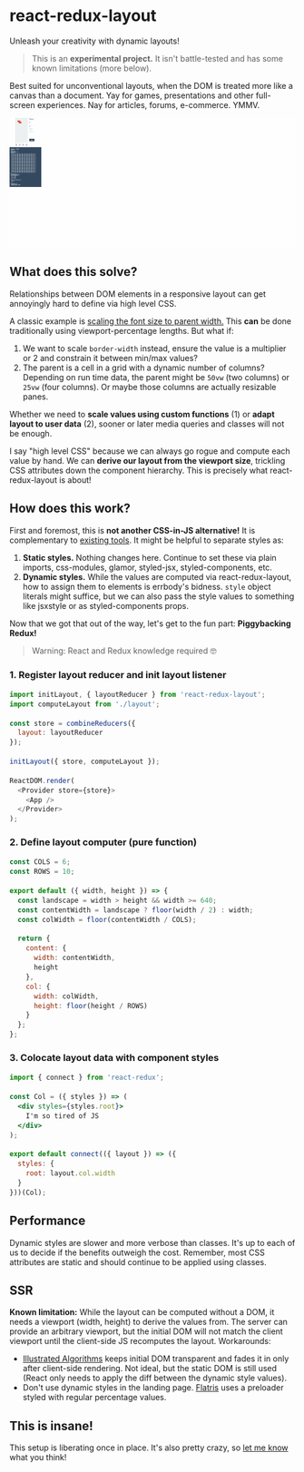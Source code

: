 # react-redux-layout
Unleash your creativity with dynamic layouts!

> This is an **experimental project.** It isn't battle-tested and has some known limitations (more below).

Best suited for unconventional layouts, when the DOM is treated more like a canvas than a document. Yay for games, presentations and other full-screen experiences. Nay for articles, forums, e-commerce. YMMV.

![Flatris sizes](flatris-resize.gif)

## What does this solve?

Relationships between DOM elements in a responsive layout can get annoyingly hard to define via high level CSS.

A classic example is [scaling the font size to parent width.](http://stackoverflow.com/questions/16056591/font-scaling-based-on-width-of-container#comment29460412_19814948) This **can** be done traditionally using viewport-percentage lengths. But what if:

1. We want to scale `border-width` instead, ensure the value is a multiplier or 2 and constrain it between min/max values?
2. The parent is a cell in a grid with a dynamic number of columns? Depending on run time data, the parent might be `50vw` (two columns) or `25vw` (four columns). Or maybe those columns are actually resizable panes.

Whether we need to **scale values using custom functions** (1) or **adapt layout to user data** (2), sooner or later media queries and classes will not be enough.

I say "high level CSS" because we can always go rogue and compute each value by hand. We can **derive our layout from the viewport size**, trickling CSS attributes down the component hierarchy. This is precisely what react-redux-layout is about!

## How does this work?

First and foremost, this is **not another CSS-in-JS alternative!** It is complementary to [existing tools](https://github.com/MicheleBertoli/css-in-js#features). It might be helpful to separate styles as:

1. **Static styles.** Nothing changes here. Continue to set these via plain imports, css-modules, glamor, styled-jsx, styled-components, etc.
2. **Dynamic styles.** While the values are computed via react-redux-layout, how to assign them to elements is errbody's bidness. `style` object literals might suffice, but we can also pass the style values to something like jsxstyle or as styled-components props.

Now that we got that out of the way, let's get to the fun part: **Piggybacking Redux!**

> Warning: React and Redux knowledge required 🤓

### 1. Register layout reducer and init layout listener

```js
import initLayout, { layoutReducer } from 'react-redux-layout';
import computeLayout from './layout';

const store = combineReducers({
  layout: layoutReducer
});

initLayout({ store, computeLayout });

ReactDOM.render(
  <Provider store={store}>
    <App />
  </Provider>
);
```

### 2. Define layout computer (pure function)

```js
const COLS = 6;
const ROWS = 10;

export default ({ width, height }) => {
  const landscape = width > height && width >= 640;
  const contentWidth = landscape ? floor(width / 2) : width;
  const colWidth = floor(contentWidth / COLS);

  return {
    content: {
      width: contentWidth,
      height
    },
    col: {
      width: colWidth,
      height: floor(height / ROWS)
    }
  };
};
```

### 3. Colocate layout data with component styles

```jsx
import { connect } from 'react-redux';

const Col = ({ styles }) => (
  <div styles={styles.root}>
    I'm so tired of JS
  </div>
);

export default connect(({ layout }) => ({
  styles: {
    root: layout.col.width
  }
}))(Col);

```

## Performance

Dynamic styles are slower and more verbose than classes. It's up to each of us to decide if the benefits outweigh the cost. Remember, most CSS attributes are static and should continue to be applied using classes.

## SSR

**Known limitation:** While the layout can be computed without a DOM, it needs a viewport (width, height) to derive the values from. The server can provide an arbitrary viewport, but the initial DOM will not match the client viewport until the client-side JS recomputes the layout. Workarounds:

- [Illustrated Algorithms](https://illustrated-algorithms.now.sh/) keeps initial DOM transparent and fades it in only after client-side rendering. Not ideal, but the static DOM is still used (React only needs to apply the diff between the dynamic style values).
- Don't use dynamic styles in the landing page. [Flatris](https://skidding.github.io/flatris/) uses a preloader styled with regular percentage values.

## This is insane!

This setup is liberating once in place. It's also pretty crazy, so [let me know](https://twitter.com/skidding) what you think!
